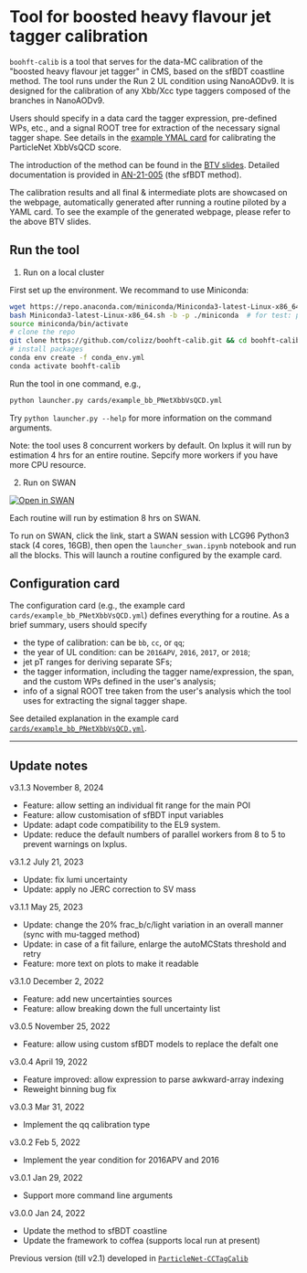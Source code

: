 # Tool for boosted heavy flavour jet tagger calibration

`boohft-calib` is a tool that serves for the data-MC calibration of the "boosted heavy flavour jet tagger" in CMS, based on the sfBDT coastline method.
The tool runs under the Run 2 UL condition using NanoAODv9.
It is designed for the calibration of any Xbb/Xcc type taggers composed of the branches in NanoAODv9. 

Users should specify in a data card the tagger expression, pre-defined WPs, etc., and a signal ROOT tree for extraction of the necessary signal tagger shape.
See details in the [example YMAL card](cards/example_bb_PNetXbbVsQCD.yml) for calibrating the ParticleNet XbbVsQCD score.

The introduction of the method can be found in the [BTV slides](https://indico.cern.ch/event/1120932/#23-calibration-of-ul20172018-x).
Detailed documentation is provided in [AN-21-005](https://cms.cern.ch/iCMS/jsp/db_notes/noteInfo.jsp?cmsnoteid=CMS%20AN-2021/005) (the sfBDT method).

The calibration results and all final & intermediate plots are showcased on the webpage, automatically generated after running a routine piloted by a YAML card.
To see the example of the generated webpage, please refer to the above BTV slides.

## Run the tool

1. Run on a local cluster

First set up the environment. We recommand to use Miniconda:
```bash
wget https://repo.anaconda.com/miniconda/Miniconda3-latest-Linux-x86_64.sh
bash Miniconda3-latest-Linux-x86_64.sh -b -p ./miniconda  # for test: put the miniconda folder here
source miniconda/bin/activate
# clone the repo
git clone https://github.com/colizz/boohft-calib.git && cd boohft-calib
# install packages
conda env create -f conda_env.yml
conda activate boohft-calib
```

Run the tool in one command, e.g.,
```bash
python launcher.py cards/example_bb_PNetXbbVsQCD.yml
```

Try `python launcher.py --help` for more information on the command arguments.

Note: the tool uses 8 concurrent workers by default. On lxplus it will run by estimation 4 hrs for an entire routine. Sepcify more workers if you have more CPU resource.

2. Run on SWAN

[![Open in SWAN](https://swanserver.web.cern.ch/swanserver/images/badge_swan_white_150.png)](https://cern.ch/swanserver/cgi-bin/go?projurl=https://github.com/colizz/boohft-calib.git)

Each routine will run by estimation 8 hrs on SWAN.

To run on SWAN, click the link, start a SWAN session with LCG96 Python3 stack (4 cores, 16GB), then open the `launcher_swan.ipynb` notebook and run all the blocks. This will launch a routine configured by the example card.

## Configuration card

The configuration card (e.g., the example card `cards/example_bb_PNetXbbVsQCD.yml`) defines everything for a routine. As a brief summary, users should specify
 - the type of calibration: can be `bb`, `cc`, or `qq`;
 - the year of UL condition: can be `2016APV`, `2016`, `2017`, or `2018`;
 - jet pT ranges for deriving separate SFs;
 - the tagger information, including the tagger name/expression, the span, and the custom WPs defined in the user's analysis;
 - info of a signal ROOT tree taken from the user's analysis which the tool uses for extracting the signal tagger shape.

See detailed explanation in the example card [`cards/example_bb_PNetXbbVsQCD.yml`](cards/example_bb_PNetXbbVsQCD.yml).

--------
## Update notes

v3.1.3 November 8, 2024
 - Feature: allow setting an individual fit range for the main POI
 - Feature: allow customisation of sfBDT input variables
 - Update: adapt code compatibility to the EL9 system.
 - Update: reduce the default numbers of parallel workers from 8 to 5 to prevent warnings on lxplus.

v3.1.2 July 21, 2023
 - Update: fix lumi uncertainty
 - Update: apply no JERC correction to SV mass

v3.1.1 May 25, 2023
 - Update: change the 20% frac_b/c/light variation in an overall manner (sync with mu-tagged method)
 - Update: in case of a fit failure, enlarge the autoMCStats threshold and retry
 - Feature: more text on plots to make it readable

v3.1.0 December 2, 2022
 - Feature: add new uncertainties sources
 - Feature: allow breaking down the full uncertainty list

v3.0.5 November 25, 2022
 - Feature: allow using custom sfBDT models to replace the defalt one

v3.0.4 April 19, 2022
 - Feature improved: allow expression to parse awkward-array indexing
 - Reweight binning bug fix

v3.0.3 Mar 31, 2022
 - Implement the qq calibration type

v3.0.2 Feb 5, 2022
 - Implement the year condition for 2016APV and 2016

v3.0.1 Jan 29, 2022
 - Support more command line arguments

v3.0.0 Jan 24, 2022
 - Update the method to sfBDT coastline
 - Update the framework to coffea (supports local run at present)

Previous version (till v2.1) developed in [`ParticleNet-CCTagCalib`](https://github.com/colizz/ParticleNet-CCTagCalib/)

